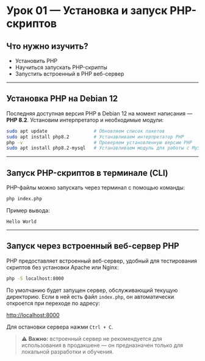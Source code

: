 # Урок 01 — Установка и запуск PHP-скриптов

## Что нужно изучить?

- Установить PHP
- Научиться запускать PHP-скрипты
- Запустить встроенный в PHP веб-сервер

---

## Установка PHP на Debian 12

Последняя доступная версия PHP в Debian 12 на момент написания — **PHP 8.2**. Установим интерпретатор и необходимые модули:

```bash
sudo apt update                 # Обновляем список пакетов
sudo apt install php8.2         # Устанавливаем интерпретатор PHP
php -v                          # Проверяем установленную версию PHP
sudo apt install php8.2-mysql   # Устанавливаем модуль для работы с MySQL
```

---

## Запуск PHP-скриптов в терминале (CLI)

PHP-файлы можно запускать через терминал с помощью команды:

```bash
php index.php
```

Пример вывода:

```
Hello World
```

---

## Запуск через встроенный веб-сервер PHP

PHP предоставляет встроенный веб-сервер, удобный для тестирования скриптов без установки Apache или Nginx:

```bash
php -S localhost:8000
```

По умолчанию будет запущен сервер, обслуживающий текущую директорию. Если в ней есть файл `index.php`, он автоматически откроется при переходе по адресу:

[http://localhost:8000](http://localhost:8000)

Для остановки сервера нажми `Ctrl + C`.

> ⚠️ **Важно:** встроенный сервер не рекомендуется для использования в продакшене — он предназначен только для локальной разработки и обучения.
